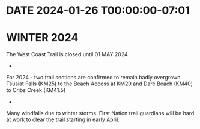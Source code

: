 # DATE 2024-01-26 T00:00:00-07:01

# WINTER 2024
The West Coast Trail is closed until 01 MAY 2024

-

For 2024 - two trail sections are confirmed to remain badly overgrown. Tsusiat Falls (KM25) to the Beach Access at KM29 and Dare Beach (KM40) to Cribs Creek (KM41.5) 

-
Many windfalls due to winter storms. First Nation trail guardians will be hard at work to clear the trail starting in early April.

